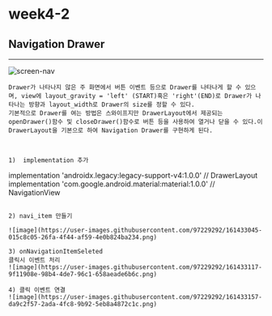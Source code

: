 # week4-2


## Navigation Drawer
------------
![screen-nav](https://user-images.githubusercontent.com/97229292/161432855-dadac21f-ace5-497d-86e0-8a87c92df825.gif)


```
Drawer가 나타나지 않은 주 화면에서 버튼 이벤트 등으로 Drawer를 나타나게 할 수 있으며, view에 layout_gravity = 'left' (START)혹은 'right'(END)로 Drawer가 나타나는 방향과 layout_width로 Drawer의 size를 정할 수 있다.
기본적으로 Drawer를 여는 방법은 스와이프지만 DrawerLayout에서 제공되는 openDrawer()함수 및 closeDrawer()함수로 버튼 등을 사용하여 열거나 닫을 수 있다.이 DrawerLayout을 기본으로 하여 Navigation Drawer를 구현하게 된다.



1)  implementation 추가
```
implementation 'androidx.legacy:legacy-support-v4:1.0.0' // DrawerLayout
implementation 'com.google.android.material:material:1.0.0' // NavigationView

```

2) navi_item 만들기

![image](https://user-images.githubusercontent.com/97229292/161433045-015c8c05-26fa-4f44-af59-4e0b824ba234.png)

3) onNavigationItemSeleted 
클릭시 이벤트 처리
![image](https://user-images.githubusercontent.com/97229292/161433117-9f11908e-98b4-4de7-96c1-658aeade6b6c.png)

4) 클릭 이벤트 연결
![image](https://user-images.githubusercontent.com/97229292/161433157-da9c2f57-2ada-4fc8-9b92-5eb8a4872c1c.png)

